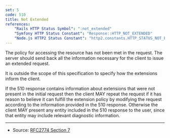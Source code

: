 ```yaml
---
set: 5
code: 510
title: Not Extended
references:
    "Rails HTTP Status Symbol": ":not_extended"
    "Symfony HTTP Status Constant": "Response::HTTP_NOT_EXTENDED"
    "Node.js HTTP2 Status Constant": "http2.constants.HTTP_STATUS_NOT_EXTENDED"
---
```


The policy for accessing the resource has not been met in the request. The server should send back all the information necessary for the client to issue an extended request.

It is outside the scope of this specification to specify how the extensions inform the client.

If the 510 response contains information about extensions that were not present in the initial request then the client MAY repeat the request if it has reason to believe it can fulfill the extension policy by modifying the request according to the information provided in the 510 response. Otherwise the client MAY present any entity included in the 510 response to the user, since that entity may include relevant diagnostic information.

---

* Source: [RFC2774 Section 7][1]

[1]: <http://tools.ietf.org/html/rfc2774#section-7>
